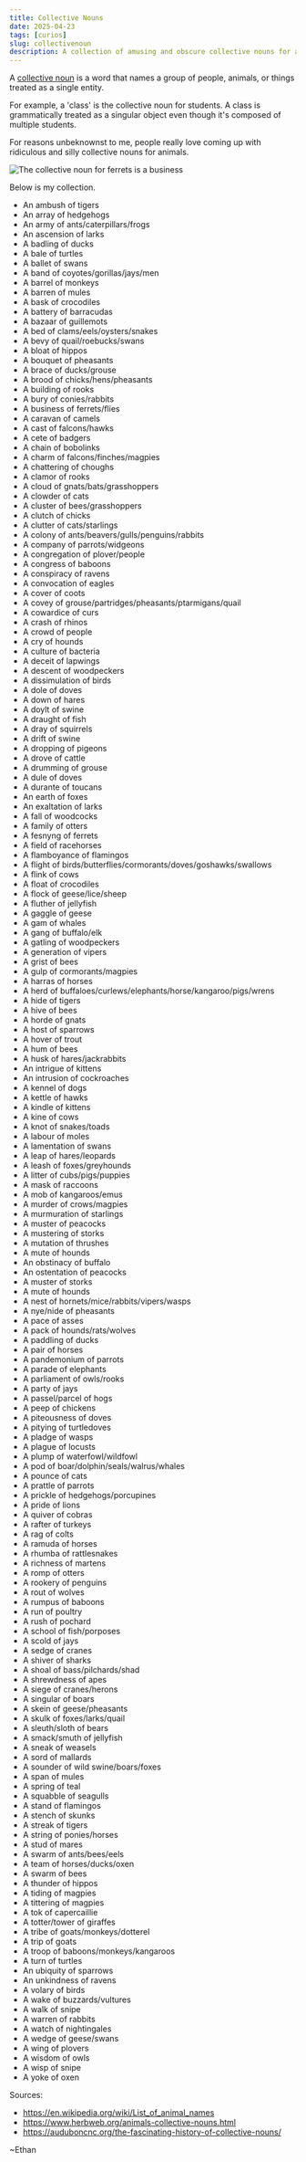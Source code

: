 ```yaml
---
title: Collective Nouns
date: 2025-04-23
tags: [curios]
slug: collectivenoun
description: A collection of amusing and obscure collective nouns for animals.
---
```


A [collective noun](https://en.wikipedia.org/wiki/Collective_noun) is a word that names a group of people, animals, or things treated as a single entity.

For example, a 'class' is the collective noun for students. A class is grammatically treated as a singular object even though it's composed of multiple students.

For reasons unbeknownst to me, people really love coming up with ridiculous and silly collective nouns for animals.

![The collective noun for ferrets is a business](images/business_of_ferrets.webp)

Below is my collection.

- An ambush of tigers
- An array of hedgehogs
- An army of ants/caterpillars/frogs
- An ascension of larks
- A badling of ducks
- A bale of turtles
- A ballet of swans
- A band of coyotes/gorillas/jays/men
- A barrel of monkeys
- A barren of mules
- A bask of crocodiles
- A battery of barracudas
- A bazaar of guillemots
- A bed of clams/eels/oysters/snakes
- A bevy of quail/roebucks/swans
- A bloat of hippos
- A bouquet of pheasants
- A brace of ducks/grouse
- A brood of chicks/hens/pheasants
- A building of rooks
- A bury of conies/rabbits
- A business of ferrets/flies
- A caravan of camels
- A cast of falcons/hawks
- A cete of badgers
- A chain of bobolinks
- A charm of falcons/finches/magpies
- A chattering of choughs
- A clamor of rooks
- A cloud of gnats/bats/grasshoppers
- A clowder of cats
- A cluster of bees/grasshoppers
- A clutch of chicks
- A clutter of cats/starlings
- A colony of ants/beavers/gulls/penguins/rabbits
- A company of parrots/widgeons
- A congregation of plover/people
- A congress of baboons
- A conspiracy of ravens
- A convocation of eagles
- A cover of coots
- A covey of grouse/partridges/pheasants/ptarmigans/quail
- A cowardice of curs
- A crash of rhinos
- A crowd of people
- A cry of hounds
- A culture of bacteria
- A deceit of lapwings
- A descent of woodpeckers
- A dissimulation of birds
- A dole of doves
- A down of hares
- A doylt of swine
- A draught of fish
- A dray of squirrels
- A drift of swine
- A dropping of pigeons
- A drove of cattle
- A drumming of grouse
- A dule of doves
- A durante of toucans
- An earth of foxes
- An exaltation of larks
- A fall of woodcocks
- A family of otters
- A fesnyng of ferrets
- A field of racehorses
- A flamboyance of flamingos
- A flight of birds/butterflies/cormorants/doves/goshawks/swallows
- A flink of cows
- A float of crocodiles
- A flock of geese/lice/sheep
- A fluther of jellyfish
- A gaggle of geese
- A gam of whales
- A gang of buffalo/elk
- A gatling of woodpeckers
- A generation of vipers
- A grist of bees
- A gulp of cormorants/magpies
- A harras of horses
- A herd of buffaloes/curlews/elephants/horse/kangaroo/pigs/wrens
- A hide of tigers
- A hive of bees
- A horde of gnats
- A host of sparrows
- A hover of trout
- A hum of bees
- A husk of hares/jackrabbits
- An intrigue of kittens
- An intrusion of cockroaches
- A kennel of dogs
- A kettle of hawks
- A kindle of kittens
- A kine of cows
- A knot of snakes/toads
- A labour of moles
- A lamentation of swans
- A leap of hares/leopards
- A leash of foxes/greyhounds
- A litter of cubs/pigs/puppies
- A mask of raccoons
- A mob of kangaroos/emus
- A murder of crows/magpies
- A murmuration of starlings
- A muster of peacocks
- A mustering of storks
- A mutation of thrushes
- A mute of hounds
- An obstinacy of buffalo
- An ostentation of peacocks
- A muster of storks
- A mute of hounds
- A nest of hornets/mice/rabbits/vipers/wasps
- A nye/nide of pheasants
- A pace of asses
- A pack of hounds/rats/wolves
- A paddling of ducks
- A pair of horses
- A pandemonium of parrots
- A parade of elephants
- A parliament of owls/rooks
- A party of jays
- A passel/parcel of hogs
- A peep of chickens
- A piteousness of doves
- A pitying of turtledoves
- A pladge of wasps
- A plague of locusts
- A plump of waterfowl/wildfowl
- A pod of boar/dolphin/seals/walrus/whales
- A pounce of cats
- A prattle of parrots
- A prickle of hedgehogs/porcupines
- A pride of lions
- A quiver of cobras
- A rafter of turkeys
- A rag of colts
- A ramuda of horses
- A rhumba of rattlesnakes
- A richness of martens
- A romp of otters
- A rookery of penguins
- A rout of wolves
- A rumpus of baboons
- A run of poultry
- A rush of pochard
- A school of fish/porposes
- A scold of jays
- A sedge of cranes
- A shiver of sharks
- A shoal of bass/pilchards/shad
- A shrewdness of apes
- A siege of cranes/herons
- A singular of boars
- A skein of geese/pheasants
- A skulk of foxes/larks/quail
- A sleuth/sloth of bears
- A smack/smuth of jellyfish
- A sneak of weasels
- A sord of mallards
- A sounder of wild swine/boars/foxes
- A span of mules
- A spring of teal
- A squabble of seagulls
- A stand of flamingos
- A stench of skunks
- A streak of tigers
- A string of ponies/horses
- A stud of mares
- A swarm of ants/bees/eels
- A team of horses/ducks/oxen
- A swarm of bees
- A thunder of hippos
- A tiding of magpies
- A tittering of magpies
- A tok of capercaillie
- A totter/tower of giraffes
- A tribe of goats/monkeys/dotterel
- A trip of goats
- A troop of baboons/monkeys/kangaroos
- A turn of turtles
- An ubiquity of sparrows
- An unkindness of ravens
- A volary of birds
- A wake of buzzards/vultures
- A walk of snipe
- A warren of rabbits
- A watch of nightingales
- A wedge of geese/swans
- A wing of plovers
- A wisdom of owls
- A wisp of snipe
- A yoke of oxen

Sources:

- <https://en.wikipedia.org/wiki/List_of_animal_names>
- <https://www.herbweb.org/animals-collective-nouns.html>
- <https://auduboncnc.org/the-fascinating-history-of-collective-nouns/>

~Ethan
